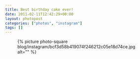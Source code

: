 ```yaml
---
title: Best birthday cake ever!
date: 2011-02-11T12:42:29+00:00
layout: photopost
categories: ["photos", "instagram"]
tags: []
---
```


<figure class="photo photo--square">
  {% picture photo-square blog/instagram/bcf3d58b419074f246212c05e18d74ce.jpg alt="" %}
</figure>


